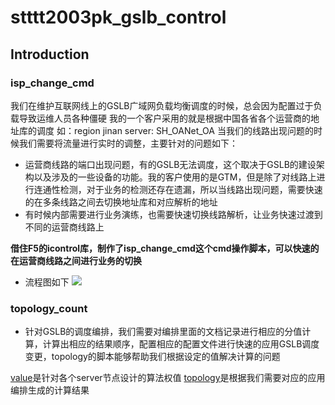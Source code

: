 # stttt2003pk_gslb_control

## Introduction

### isp_change_cmd

我们在维护互联网线上的GSLB广域网负载均衡调度的时候，总会因为配置过于负载导致运维人员各种僵硬
我的一个客户采用的就是根据中国各省各个运营商的地址库的调度
如：region jinan server: SH_OANet_OA
当我们的线路出现问题的时候我们需要将流量进行实时的调整，主要针对的问题如下：

* 运营商线路的端口出现问题，有的GSLB无法调度，这个取决于GSLB的建设架构以及涉及的一些设备的功能。我的客户使用的是GTM，但是除了对线路上进行连通性检测，对于业务的检测还存在遗漏，所以当线路出现问题，需要快速的在多条线路之间去切换地址库和对应解析的地址
* 有时候内部需要进行业务演练，也需要快速切换线路解析，让业务快速过渡到不同的运营商线路上

**借住F5的icontrol库，制作了isp_change_cmd这个cmd操作脚本，可以快速的在运营商线路之间进行业务的切换**

* 流程图如下
![](https://raw.github.com/stttt2003pk/stttt2003pk_gslb_control/master/screenshot/iControll_procedure_GTM-region.png)

### topology_count

* 针对GSLB的调度编排，我们需要对编排里面的文档记录进行相应的分值计算，计算出相应的结果顺序，配置相应的配置文件进行快速的应用GSLB调度变更，topology的脚本能够帮助我们根据设定的值解决计算的问题

[value]()是针对各个server节点设计的算法权值
[topology]()是根据我们需要对应的应用编排生成的计算结果
